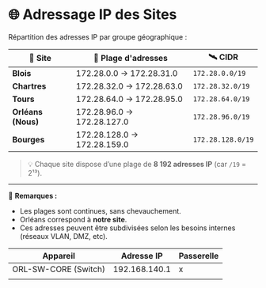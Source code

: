 # 🌐 Adressage IP des Sites

Répartition des adresses IP par groupe géographique :

| 📍 **Site**     | 🧭 **Plage d'adresses**         | 🛰️ **CIDR**         |
|----------------|----------------------------------|---------------------|
| **Blois**      | 172.28.0.0 → 172.28.31.0         | `172.28.0.0/19`     |
| **Chartres**   | 172.28.32.0 → 172.28.63.0        | `172.28.32.0/19`    |
| **Tours**      | 172.28.64.0 → 172.28.95.0        | `172.28.64.0/19`    |
| **Orléans (Nous)** | 172.28.96.0 → 172.28.127.0  | `172.28.96.0/19`    |
| **Bourges**    | 172.28.128.0 → 172.28.159.0      | `172.28.128.0/19`   |

> 💡 Chaque site dispose d’une plage de **8 192 adresses IP** (car `/19` = 2¹³).

---

🎯 **Remarques :**
- Les plages sont continues, sans chevauchement.
- Orléans correspond à **notre site**.
- Ces adresses peuvent être subdivisées selon les besoins internes (réseaux VLAN, DMZ, etc).

| Appareil | Adresse IP | Passerelle |
| --- | --- | --- |
| ORL-SW-CORE (Switch) | 192.168.140.1 | x |
|  |  |  |